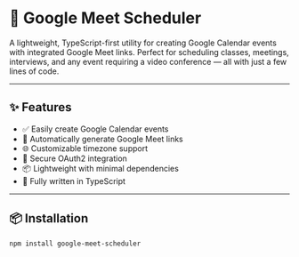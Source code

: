 # 📅 Google Meet Scheduler

A lightweight, TypeScript-first utility for creating Google Calendar events with integrated Google Meet links. Perfect for scheduling classes, meetings, interviews, and any event requiring a video conference — all with just a few lines of code.

---

## ✨ Features

- ✅ Easily create Google Calendar events
- 📎 Automatically generate Google Meet links
- 🌐 Customizable timezone support
- 🔐 Secure OAuth2 integration
- 📦 Lightweight with minimal dependencies
- 🔧 Fully written in TypeScript

---

## 📦 Installation

```bash
npm install google-meet-scheduler
